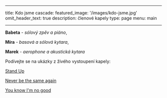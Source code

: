 
---
title: Kdo jsme
cascade:
  featured_image: '/images/kdo-jsme.jpg'
omit_header_text: true
description: členové kapely
type: page
menu: main

---



  **Babeta** - *sólový zpěv a piáno*, 

  **Míra** - *basová a sólová kytara*, 

  **Marek** - *aerophone a akustická kytara*

  

  Podívejte se na ukázky z živého vystoupení kapely:

  [Stand Up](/demos/StandUp.mp4)

  [Never be the same again](https://fb.watch/yfWUKjUTzD/)

  [You know I'm no good](https://fb.watch/ybZH2lg0_X/)
 